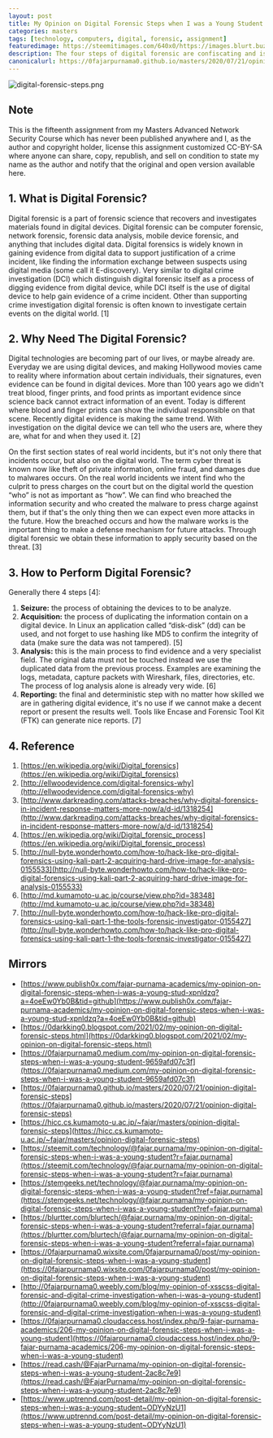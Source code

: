 ```yaml
---
layout: post
title: My Opinion on Digital Forensic Steps when I was a Young Student
categories: masters
tags: [technology, computers, digital, forensic, assignment]
featuredimage: https://steemitimages.com/640x0/https://images.blurt.buzz/DQmS3rd3NwyDU6udYbCpSqTSGbaQ335iXwAyAuTYtqgLgZN/digital-forensic-steps.png
description: The four steps of digital forensic are confiscating and isolating storage drive, cloning data, analyzing data, and writing a detail report.
canonicalurl: https://0fajarpurnama0.github.io/masters/2020/07/21/opinion-digital-forensic-steps
---
```

![digital-forensic-steps.png](https://steemitimages.com/640x0/https://images.blurt.buzz/DQmS3rd3NwyDU6udYbCpSqTSGbaQ335iXwAyAuTYtqgLgZN/digital-forensic-steps.png)

## Note

This is the fifteenth assignment from my Masters Advanced Network Security Course which has never been published anywhere and I, as the author and copyright holder, license this assignment customized CC-BY-SA where anyone can share, copy, republish, and sell on condition to state my name as the author and notify that the original and open version available here.

## 1\. What is Digital Forensic?

Digital forensic is a part of forensic science that recovers and investigates materials found in digital devices. Digital forensic can be computer forensic, network forensic, forensic data analysis, mobile device forensic, and anything that includes digital data. Digital forensics is widely known in gaining evidence from digital data to support justification of a crime incident, like finding the information exchange between suspects using digital media (some call it E-discovery). Very similar to digital crime investigation (DCI) which distinguish digital forensic itself as a process of digging evidence from digital device, while DCI itself is the use of digital device to help gain evidence of a crime incident. Other than supporting crime investigation digital forensic is often known to investigate certain events on the digital world. [1]

## 2\. Why Need The Digital Forensic?

Digital technologies are becoming part of our lives, or maybe already are. Everyday we are using digital devices, and making Hollywood movies came to reality where information about certain individuals, their signatures, even evidence can be found in digital devices. More than 100 years ago we didn't treat blood, finger prints, and food prints as important evidence since science back cannot extract information of an event. Today is different where blood and finger prints can show the individual responsible on that scene. Recently digital evidence is making the same trend. With investigation on the digital device we can tell who the users are, where they are, what for and when they used it. [2]

On the first section states of real world incidents, but it's not only there that incidents occur, but also on the digital world. The term cyber threat is known now like theft of private information, online fraud, and damages due to malwares occurs. On the real world incidents we intent find who the culprit to press charges on the court but on the digital world the question “who” is not as important as “how”. We can find who breached the information security and who created the malware to press charge against them, but if that's the only thing then we can expect even more attacks in the future. How the breached occurs and how the malware works is the important thing to make a defense mechanism for future attacks. Through digital forensic we obtain these information to apply security based on the threat. [3]

## 3\. How to Perform Digital Forensic?

Generally there 4 steps [4]:

1.  **Seizure:** the process of obtaining the devices to to be analyze.
2.  **Acquisition:** the process of duplicating the information contain on a digital device. In Linux an application called “disk-disk” (dd) can be used, and not forget to use hashing like MD5 to confirm the integrity of data (make sure the data was not tampered). [5]
3.  **Analysis:** this is the main process to find evidence and a very specialist field. The original data must not be touched instead we use the duplicated data from the previous process. Examples are examining the logs, metadata, capture packets with Wireshark, files, directories, etc. The process of log analysis alone is already very wide. [6]
4.  **Reporting:** the final and deterministic step with no matter how skilled we are in gathering digital evidence, it's no use if we cannot make a decent report or present the results well. Tools like Encase and Forensic Tool Kit (FTK) can generate nice reports. [7]

## 4\. Reference

1.  [https://en.wikipedia.org/wiki/Digital_forensics](https://en.wikipedia.org/wiki/Digital_forensics)
2.  [http://ellwoodevidence.com/digital-forensics-why](http://ellwoodevidence.com/digital-forensics-why)
3.  [http://www.darkreading.com/attacks-breaches/why-digital-forensics-in-incident-response-matters-more-now/a/d-id/1318254](http://www.darkreading.com/attacks-breaches/why-digital-forensics-in-incident-response-matters-more-now/a/d-id/1318254)
4.  [https://en.wikipedia.org/wiki/Digital_forensic_process](https://en.wikipedia.org/wiki/Digital_forensic_process)
5.  [http://null-byte.wonderhowto.com/how-to/hack-like-pro-digital-forensics-using-kali-part-2-acquiring-hard-drive-image-for-analysis-0155533](http://null-byte.wonderhowto.com/how-to/hack-like-pro-digital-forensics-using-kali-part-2-acquiring-hard-drive-image-for-analysis-0155533)
6.  [http://md.kumamoto-u.ac.jp/course/view.php?id=38348](http://md.kumamoto-u.ac.jp/course/view.php?id=38348)
7.  [http://null-byte.wonderhowto.com/how-to/hack-like-pro-digital-forensics-using-kali-part-1-the-tools-forensic-investigator-0155427](http://null-byte.wonderhowto.com/how-to/hack-like-pro-digital-forensics-using-kali-part-1-the-tools-forensic-investigator-0155427)

## Mirrors

*   [https://www.publish0x.com/fajar-purnama-academics/my-opinion-on-digital-forensic-steps-when-i-was-a-young-stud-xpnldzq?a=4oeEw0Yb0B&tid=github](https://www.publish0x.com/fajar-purnama-academics/my-opinion-on-digital-forensic-steps-when-i-was-a-young-stud-xpnldzq?a=4oeEw0Yb0B&tid=github)
*   [https://0darkking0.blogspot.com/2021/02/my-opinion-on-digital-forensic-steps.html](https://0darkking0.blogspot.com/2021/02/my-opinion-on-digital-forensic-steps.html)
*   [https://0fajarpurnama0.medium.com/my-opinion-on-digital-forensic-steps-when-i-was-a-young-student-9659afd07c3f](https://0fajarpurnama0.medium.com/my-opinion-on-digital-forensic-steps-when-i-was-a-young-student-9659afd07c3f)
*   [https://0fajarpurnama0.github.io/masters/2020/07/21/opinion-digital-forensic-steps](https://0fajarpurnama0.github.io/masters/2020/07/21/opinion-digital-forensic-steps)
*   [https://hicc.cs.kumamoto-u.ac.jp/~fajar/masters/opinion-digital-forensic-steps](https://hicc.cs.kumamoto-u.ac.jp/~fajar/masters/opinion-digital-forensic-steps)
*   [https://steemit.com/technology/@fajar.purnama/my-opinion-on-digital-forensic-steps-when-i-was-a-young-student?r=fajar.purnama](https://steemit.com/technology/@fajar.purnama/my-opinion-on-digital-forensic-steps-when-i-was-a-young-student?r=fajar.purnama)
*   [https://stemgeeks.net/technology/@fajar.purnama/my-opinion-on-digital-forensic-steps-when-i-was-a-young-student?ref=fajar.purnama](https://stemgeeks.net/technology/@fajar.purnama/my-opinion-on-digital-forensic-steps-when-i-was-a-young-student?ref=fajar.purnama)
*   [https://blurtter.com/blurtech/@fajar.purnama/my-opinion-on-digital-forensic-steps-when-i-was-a-young-student?referral=fajar.purnama](https://blurtter.com/blurtech/@fajar.purnama/my-opinion-on-digital-forensic-steps-when-i-was-a-young-student?referral=fajar.purnama)
*   [https://0fajarpurnama0.wixsite.com/0fajarpurnama0/post/my-opinion-on-digital-forensic-steps-when-i-was-a-young-student](https://0fajarpurnama0.wixsite.com/0fajarpurnama0/post/my-opinion-on-digital-forensic-steps-when-i-was-a-young-student)
*   [http://0fajarpurnama0.weebly.com/blog/my-opinion-of-xsscss-digital-forensic-and-digital-crime-investigation-when-i-was-a-young-student](http://0fajarpurnama0.weebly.com/blog/my-opinion-of-xsscss-digital-forensic-and-digital-crime-investigation-when-i-was-a-young-student)
*   [https://0fajarpurnama0.cloudaccess.host/index.php/9-fajar-purnama-academics/206-my-opinion-on-digital-forensic-steps-when-i-was-a-young-student](https://0fajarpurnama0.cloudaccess.host/index.php/9-fajar-purnama-academics/206-my-opinion-on-digital-forensic-steps-when-i-was-a-young-student)
*   [https://read.cash/@FajarPurnama/my-opinion-on-digital-forensic-steps-when-i-was-a-young-student-2ac8c7e9](https://read.cash/@FajarPurnama/my-opinion-on-digital-forensic-steps-when-i-was-a-young-student-2ac8c7e9)
*   [https://www.uptrennd.com/post-detail/my-opinion-on-digital-forensic-steps-when-i-was-a-young-student~ODYyNzU1](https://www.uptrennd.com/post-detail/my-opinion-on-digital-forensic-steps-when-i-was-a-young-student~ODYyNzU1)